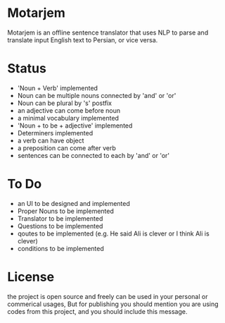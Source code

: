 # Motarjem
Motarjem is an offline sentence translator that
uses NLP to parse and translate input English text to Persian, or vice versa.

# Status
* 'Noun + Verb' implemented
* Noun can be multiple nouns connected by 'and' or 'or'
* Noun can be plural by 's' postfix
* an adjective can come before noun
* a minimal vocabulary implemented
* 'Noun + to be + adjective' implemented
* Determiners implemented
* a verb can have object
* a preposition can come after verb
* sentences can be connected to each by 'and' or 'or'

# To Do
* an UI to be designed and implemented
* Proper Nouns to be implemented
* Translator to be implemented
* Questions to be implemented
* qoutes to be implemented (e.g. He said Ali is clever or I think Ali is clever)
* conditions to be implemented

# License
the project is open source and freely can be used in your personal or commerical usages,
But for publishing you should mention you are using codes from this project, and you should
include this message.
